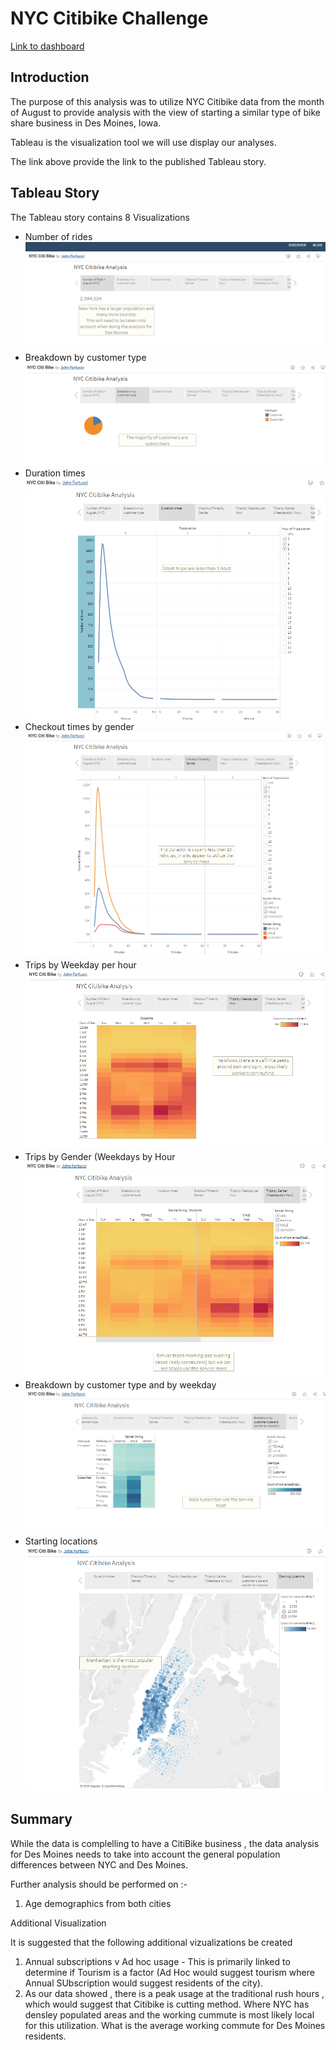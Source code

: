 # NYC Citibike Challenge

[Link to dashboard](https://public.tableau.com/app/profile/john.fortucci/viz/NYCCitiBike_16520740038970/NYCCitibike?publish=yes
 "Link to dashboard")


## Introduction

The purpose of this analysis was to utilize NYC Citibike data from the month of August to provide analysis with the view of starting a similar type of bike share business in Des Moines, Iowa. 

Tableau is the visualization tool we will use display our analyses.

The link above provide the link to the published Tableau story.

## Tableau Story

The Tableau story contains 8 Visualizations

- Number of rides
![Fileter Live Image](/Resources/Story_S1.PNG)
- Breakdown by customer type
![Fileter Live Image](/Resources/Story_S2.PNG)
- Duration times
![Fileter Live Image](/Resources/Story_S3.PNG)
- Checkout times by gender
![Fileter Live Image](/Resources/Story_S4.PNG)
- Trips by Weekday per hour
![Fileter Live Image](/Resources/Story_S5.PNG)
- Trips by Gender (Weekdays by Hour
![Fileter Live Image](/Resources/Story_S6.PNG)
- Breakdown by customer type and by weekday
![Fileter Live Image](/Resources/Story_S7.PNG)
- Starting locations
![Fileter Live Image](/Resources/Story_S8.PNG)

## Summary

While the data is complelling to have a CitiBike business , the data analysis for Des Moines needs to take into account the general population differences between NYC and Des Moines.

Further analysis should be performed on :- 

1) Age demographics from both cities

Additional Visualization

It is suggested that the following additional vizualizations be created

1) Annual subscriptions v Ad hoc usage - This is primarily linked to determine if Tourism is a factor (Ad Hoc would suggest tourism where Annual SUbscription would suggest residents of the city).
2) As our data showed , there is a peak usage at the traditional rush hours , which would suggest that Citibike is cutting method. Where NYC has densley populated areas and the working cummute is most likely local for this utilization. What is the average working commute for Des Moines residents.
